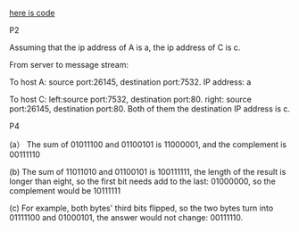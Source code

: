 [here is code](https://github.com/chenyibo111/picture/blob/master/code/hw5.py)

P2

Assuming that the ip address of A is a, the ip address of C is c.

From server to message stream:

To host A: source port:26145, destination port:7532. IP address: a

To host C: left:source port:7532, destination port:80. right: source port:26145, destination port:80. Both of them the destination IP address is c.

P4

(a） The sum of 01011100 and 01100101 is 11000001, and the complement is 00111110

(b) The sum of 11011010 and 01100101 is 100111111, the length of the result is longer than eight, so the first bit needs add to the last: 01000000, so the complement would be 10111111

(c) For example, both bytes' third bits flipped, so the two bytes turn into 01111100 and 01000101, the answer would not change: 00111110.
